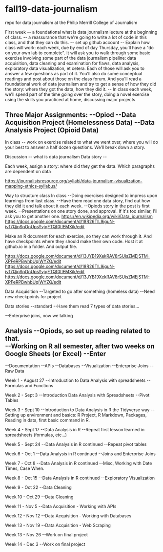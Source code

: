 # fall19-data-journalism
repo for data journalism at the Philip Merrill College of Journalism


First week
-- a foundational what is data journalism lecture at the beginning of class.
-- a reassurance that we're going to write a lot of code in this class, and that they can do this.
-- set up github account
-- Explain how class will work: each week, due by end of day Thursday, you'll have a "do on your own lab to complete".  It will ask you to walk through some basic exercise involving some part of the data journalism pipeline: data acquisition, data cleaning and examination for flaws, data analysis, exploratory data visualization, et cetera.  Each of those will ask you to answer a few questions as part of it.  You'll also do some conceptual readings and post about those on the class forum.  And you'll read a foundational work of data journalism and try to get a sense of how they did the story: where they got the data, how they did it.
-- In class each week, we'll spend part of the time going over the story, doing a novel exercise using the skills you practiced at home, discussing major projects.


Three Major Assignments:
--Opiod
--Data Acquisition Project (Homelessness Data)
--Data Analysis Project (Opioid Data)
--

In class -- work on exercise related to what we went over, where you will do your best to answer a half dozen questions. We'll break down a story.

Discussion -- what is data journalism
Data story --

Each week, assign a story: where did they get the data.  Which paragraphs are dependent on data

https://journalistsresource.org/syllabi/data-journalism-visualization-mapping-ethics-syllabus/

Way to structure class
In class
--Doing exercises designed to impress upon learnings from last class.
--Have them read one data story, find out how they did it and talk about it each week.
--Opiods story in the post is first week.
--Presentations on one story done, and approval.  If it's too similar, I'll ask you to get another one.
https://en.wikipedia.org/wiki/Data_journalism
https://docs.google.com/document/d/18R26TlL9iguN-iv17QjpSqOnUpsYvjqFTQf0tIEMXik/edit

Make an R document for each exercise, so they can work through it.  And have checkpoints where they should make their own code. Host it at github.io in a folder.  And output file.

https://docs.google.com/document/d/13JYB19XekRAV8rSUisZMEjSTM-XPFeRPBwhbUqiWYZQ/edit
https://docs.google.com/document/d/18R26TlL9iguN-iv17QjpSqOnUpsYvjqFTQf0tIEMXik/edit
https://docs.google.com/document/d/13JYB19XekRAV8rSUisZMEjSTM-XPFeRPBwhbUqiWYZQ/edit

Data Acquisition
--Targeted to go after something (homeless data)
--Need new checkpoints for project

Data stories
--standard
--Have them read 7 types of data stories...

--Enterprise joins, now we talking



Analysis
--Opiods, so set up reading related to that.  
--Working on R all semester, after two weeks on Google Sheets (or Excel)
--Enter
--

--Documentation
--APIs
--Databases
--Visualization
--Enterprise Joins
--Raw Data


Week 1 - August 27
--Introduction to Data Analysis with spreadsheets
--Formulas and Functions

Week 2 - Sept 3
--Introduction Data Analysis with Spreadsheets
--Pivot Tables

Week 3 - Sept 10
--Introduction to Data Analysis in R the Tidyverse way
--Setting up environment and basics: R Project, R Markdown, Packages, Reading in data, first basic command in R.

Week 4 - Sept 17
--Data Analysis in R
--Repeat first lesson learned in spreadsheets (formulas, etc...)

Week 5 - Sept 24
--Data Analysis in R continued
--Repeat pivot tables

Week 6 - Oct 1
--Data Analysis in R continued
--Joins and Enterprise Joins

Week 7 - Oct 8
--Data Analysis in R continued
--Misc, Working with Date Times, Case When.  

Week 8 - Oct 15
--Data Analysis in R continued
--Exploratory Visualization

Week 9 - Oct 22
--Data Cleaning

Week 10 - Oct 29
--Data Cleaning

Week 11 - Nov 5
--Data Acquisition - Working with APIs

Week 12 - Nov 12
--Data Acquisition - Working with Databases

Week 13 - Nov 19
--Data Acquisition - Web Scraping

Week 13 - Nov 26
--Work on final project

Week 14 - Dec 3
--Work on final project
